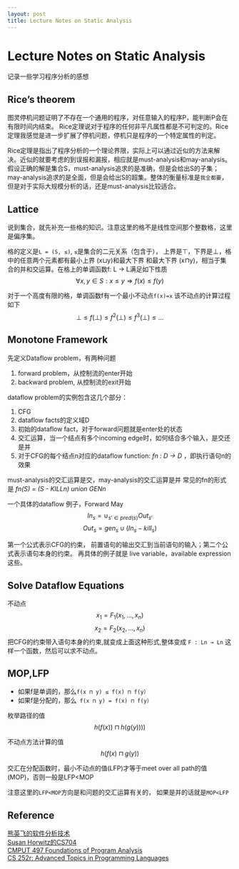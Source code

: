```yaml
---
layout: post
title: Lecture Notes on Static Analysis
---
```

# Lecture Notes on Static Analysis

记录一些学习程序分析的感想

##  Rice’s theorem
图灵停机问题证明了不存在一个通用的程序，对任意输入的程序P，能判断P会在有限时间内结束。
Rice定理说对于程序的任何非平凡属性都是不可判定的。Rice定理我感觉是进一步扩展了停机问题，停机只是程序的一个特定属性的判定。

Rice定理是指出了程序分析的一个理论界限，实际上可以通过近似的方法来解决。近似的就要考虑的到误报和漏报，相应就是must-analysis和may-analysis。 假设正确的解是集合S，must-analysis追求的是准确，但是会给出S的子集； may-analysis追求的是全面，但是会给出S的超集。整体的衡量标准是`我全都要`，但是对于实际大规模分析的话，还是must-analysis比较适合。


## Lattice
说到集合，就先补充一些格的知识。注意这里的格不是线性空间那个整数格，这里是偏序集。

格的定义是`L = (S, ≤)`,  `≤`是集合的二元关系（包含于）， 上界是⊤，下界是⊥，格中的任意两个元素都有最小上界 (x⊔y)和最大下界 和最大下界 (x⊓y)，相当于集合的并和交运算。在格上的单调函数f: L → L满足如下性质
$$ ∀x,y∈S : x ≤ y ⇒ f(x) ≤ f(y) $$

对于一个高度有限的格，单调函数f有一个最小不动点`f(x)=x`
该不动点的计算过程如下
$$ ⊥≤ f(⊥)  ≤ f^2(⊥) ≤ f^3(⊥)≤ ...$$


## Monotone Framework

先定义Dataflow problem，有两种问题
1. forward problem，从控制流的enter开始
2. backward problem, 从控制流的exit开始

dataflow problem的实例包含这几个部分：
1. CFG
2. dataflow facts的定义域D
3. 初始的dataflow fact，对于forward问题就是enter处的状态
4. 交汇运算，当一个结点有多个incoming edge时，如何结合多个输入，是交还是并
5. 对于CFG的每个结点n对应的dataflow function: _fn : D → D_ ，即执行语句n的效果

must-analysis的交汇运算是交，may-analysis的交汇运算是并
常见的fn的形式是 _fn(S) = (S - KILLn) union GENn_

一个具体的dataflow 例子，Forward May
$$
In_s = \cup_{s\prime\in pred(s)} Out_{s\prime}    
$$
$$
Out_s = gen_s \cup  (In_s - kill_s)
$$

第一个公式表示CFG的约束， 前置语句的输出交汇到当前语句的输入；第二个公式表示语句本身的约束。
再具体的例子就是 live variable，available expression 这些。
## Solve Dataflow Equations
不动点
$$
x_1 = F_1(x_1,...,x_n) 
$$
$$
x_2= F_2(x_2,...,x_n)
$$
把CFG的约束带入语句本身的约束,就变成上面这种形式,整体变成 `F : Ln → Ln`
这样一个函数，然后可以求不动点。

## MOP,LFP
* 如果f是单调的，那么`f(x ⊓ y) ≤ f(x) ⊓ f(y）`
* 如果f是分配的，那么` f(x ⊓ y) = f(x) ⊓ f(y）`

枚举路径的值 
$$ h(f(x)) ⊓ h(g( y)) )) $$

不动点方法计算的值
$$ h(f(x) ⊓ g( y)) $$

交汇在分配函数时，最小不动点的值(LFP)才等于meet over all path的值(MOP)，否则一般是LFP<MOP

注意这里的`LFP<MOP`方向是和问题的交汇运算有关的， 如果是并的话就是`MOP<LFP`
## Reference
[熊英飞的软件分析技术](https://xiongyingfei.github.io/SA/2018/main.htm)     
[Susan Horwitz的CS704](http://pages.cs.wisc.edu/~horwitz/CS704-NOTES/2.DATAFLOW.html)      
[CMPUT 497 Foundations of Program Analysis](https://github.com/cmput497/lectures)       
[CS 252r: Advanced Topics in Programming Languages](https://www.seas.harvard.edu/courses/cs252/2011sp/slides/Lec02-Dataflow.pdf)     